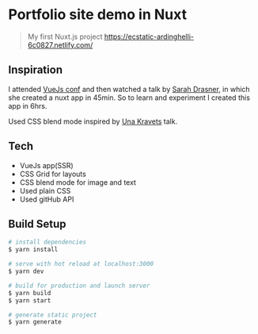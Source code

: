 # Portfolio site demo in Nuxt

> My first Nuxt.js project https://ecstatic-ardinghelli-6c0827.netlify.com/

## Inspiration

I attended [VueJs conf](https://jsfoo.in/2019-vueday/) and then watched a talk by [Sarah Drasner](https://vimeo.com/348717993), in which she created a nuxt app in 45min. So to learn and experiment I created this app in 6hrs.

Used CSS blend mode inspired by [Una Kravets](https://vimeo.com/181110918) talk.

## Tech

- VueJs app(SSR)
- CSS Grid for layouts
- CSS blend mode for image and text
- Used plain CSS
- Used gitHub API

## Build Setup

```bash
# install dependencies
$ yarn install

# serve with hot reload at localhost:3000
$ yarn dev

# build for production and launch server
$ yarn build
$ yarn start

# generate static project
$ yarn generate
```
